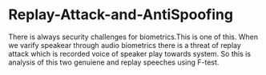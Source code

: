 # Replay-Attack-and-AntiSpoofing

There is always security challenges for biometrics.This is one of this. When we varify speakear through audio biometrics there is a threat of replay attack which is recorded voice of speaker play towards system. So this is analysis of this two genuiene and replay speeches using F-test. 
